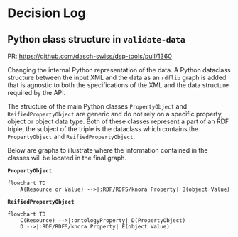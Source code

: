 # Decision Log


## Python class structure in `validate-data`

PR: https://github.com/dasch-swiss/dsp-tools/pull/1360

Changing the internal Python representation of the data.
A Python dataclass structure between the input XML and the data as an `rdflib` graph is added
that is agnostic to both the specifications of the XML and the data structure required by the API.

The structure of the main Python classes `PropertyObject` and `ReifiedPropertyObject` are generic
and do not rely on a specific property, object or object data type.
Both of these classes represent a part of an RDF triple,
the subject of the triple is the dataclass which contains the `PropertyObject` and `ReifiedPropertyObject`.

Below are graphs to illustrate where the information contained in the classes will be located in the final graph.

**`PropertyObject`**

```mermaid
flowchart TD
    A(Resource or Value) -->|:RDF/RDFS/knora Property| B(object Value)
```


**`ReifiedPropertyObject`**

```mermaid
flowchart TD
    C(Resource) -->|:ontologyProperty| D(PropertyObject)
    D -->|:RDF/RDFS/knora Property| E(object Value)
```
